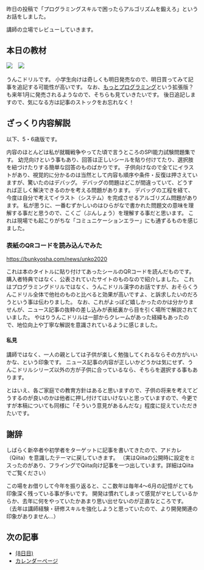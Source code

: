 昨日の投稿で「プログラミングスキルで困ったらアルゴリズムを鍛えろ」というお話をしました。

講師の立場でレビューしていきます。

## 本日の教材
<a href="https://www.amazon.co.jp/%E3%81%86%E3%82%93%E3%81%93%E3%83%89%E3%83%AA%E3%83%AB-%E3%83%97%E3%83%AD%E3%82%B0%E3%83%A9%E3%83%9F%E3%83%B3%E3%82%B0-5%E3%83%BB6%E3%81%95%E3%81%84-%E6%96%87%E9%9F%BF%E7%A4%BE-%E7%B7%A8%E9%9B%86/dp/4866514442?__mk_ja_JP=%E3%82%AB%E3%82%BF%E3%82%AB%E3%83%8A&crid=3VWJUQ6IY3BEZ&keywords=%E3%81%86%E3%82%93%E3%81%93%E3%83%89%E3%83%AA%E3%83%AB+%E3%83%97%E3%83%AD%E3%82%B0%E3%83%A9%E3%83%9F%E3%83%B3%E3%82%B0&qid=1670254772&s=books&sprefix=%E3%81%86%E3%82%93%E3%81%93%E3%83%89%E3%83%AA%E3%83%AB+%E3%83%97%E3%83%AD%E3%82%B0%E3%83%A9%E3%83%9F%E3%83%B3%E3%82%B0%2Cstripbooks%2C243&sr=1-4&linkCode=li3&tag=anets-22&linkId=68922249112000dda014a47de59e556e&language=ja_JP&ref_=as_li_ss_il" target="_blank"><img border="0" src="//ws-fe.amazon-adsystem.com/widgets/q?_encoding=UTF8&ASIN=4866514442&Format=_SL250_&ID=AsinImage&MarketPlace=JP&ServiceVersion=20070822&WS=1&tag=anets-22&language=ja_JP" ></a><img src="https://ir-jp.amazon-adsystem.com/e/ir?t=anets-22&language=ja_JP&l=li3&o=9&a=4866514442" width="1" height="1" border="0" alt="" style="border:none !important; margin:0px !important;" />　<a href="https://www.amazon.co.jp/%E3%81%86%E3%82%93%E3%81%93%E3%83%89%E3%83%AA%E3%83%AB-%E3%81%AF%E3%81%98%E3%82%81%E3%81%A6%E3%81%AE%E3%83%97%E3%83%AD%E3%82%B0%E3%83%A9%E3%83%9F%E3%83%B3%E3%82%B0-%E5%B0%8F%E5%AD%A6%EF%BC%91%EF%BC%8D%EF%BC%96%E5%B9%B4%E7%94%9F-%E5%B0%8F%E5%AD%A6%E7%94%9F-%E3%83%89%E3%83%AA%E3%83%AB-%E6%96%87%E9%9F%BF%E7%A4%BE/dp/4866515880?__mk_ja_JP=%E3%82%AB%E3%82%BF%E3%82%AB%E3%83%8A&crid=3VWJUQ6IY3BEZ&keywords=%E3%81%86%E3%82%93%E3%81%93%E3%83%89%E3%83%AA%E3%83%AB+%E3%83%97%E3%83%AD%E3%82%B0%E3%83%A9%E3%83%9F%E3%83%B3%E3%82%B0&qid=1670254772&s=books&sprefix=%E3%81%86%E3%82%93%E3%81%93%E3%83%89%E3%83%AA%E3%83%AB+%E3%83%97%E3%83%AD%E3%82%B0%E3%83%A9%E3%83%9F%E3%83%B3%E3%82%B0%2Cstripbooks%2C243&sr=1-5&linkCode=li3&tag=anets-22&linkId=3bf5f330066567906c89b1eaaac7b860&language=ja_JP&ref_=as_li_ss_il" target="_blank"><img border="0" src="//ws-fe.amazon-adsystem.com/widgets/q?_encoding=UTF8&ASIN=4866515880&Format=_SL250_&ID=AsinImage&MarketPlace=JP&ServiceVersion=20070822&WS=1&tag=anets-22&language=ja_JP" ></a><img src="https://ir-jp.amazon-adsystem.com/e/ir?t=anets-22&language=ja_JP&l=li3&o=9&a=4866515880" width="1" height="1" border="0" alt="" style="border:none !important; margin:0px !important;" />

うんこドリルです。
小学生向けは奇しくも明日発売なので、明日買ってみて記事を追記する可能性が高いです。
なお、[もっとプログラミング](https://amzn.to/3Ba0axo)という拡張版？も来年1月に発売されるようなので、そちらも見ていきたいです。
後日追記しますので、気になる方は記事のストックをお忘れなく！

## ざっくり内容解説
以下、5・6歳版です。

内容のほとんどは私が就職戦争やってた頃で言うところのSPI能力試験問題集です。
幼児向けという事もあり、回答は正しいシールを貼り付けてたり、選択肢を紐づけたりする簡単な回答のものばかりです。
子供向けなので全てにイラストがあり、視覚的に分かるのは当然として内容も順序や条件・反復は押さえていますが、驚いたのはデバッグ。
デバッグの問題はどこが間違っていて、どうすれば正しく解決できるのかを考える問題があります。
デバッグの工程を経て、今度は自分で考えてイラスト（システム）を完成させるアルゴリズム問題があります。
私が思うに、一番むずかしいのはひらがなで書かれた問題文の意味を理解する事だと思うので、こくご（ぶんしょう）を理解する事だと思います。
これは現場でも起こりがちな「コミュニケーションエラー」にも通ずるものを感じました。

### 表紙のQRコードを読み込んでみた
https://bunkyosha.com/news/unko2020

これは本のタイトルに貼り付けてあったシールのQRコードを読んだものです。
購入者特典ではなく、公表されていたサイトのものなので紹介しました。
これはプログラミングドリルではなく、うんこドリル漢字のお話ですが、おそらくうんこドリル全体で他社のものと比べると効果が高いですよ、と訴求したいのだろうという事は伝わりました。
なお、これがよっぽど嬉しかったのかは分かりませんが、ニュース記事の抜粋の差し込みが表紙裏から目を引く場所で解説されていました。
やはりうんこドリルは一部からクレームがあった経緯もあったので、地位向上や丁寧な解説を意識されているように感じました。

#### 私見
講師ではなく、一人の親としては子供が楽しく勉強してくれるならその方がいいかな、という印象です。
ニュース記事の内容が正しいかどうかは気にせず、うんこドリルシリーズ以外の方が子供に合っているなら、そちらを選択する事もあります。

とはいえ、各ご家庭での教育方針はあると思いますので、子供の将来を考えてどうするのが良いのかは他者に押し付けてはいけないと思っていますので、今更ですが本稿についても同様に「そういう意見があるんだな」程度に捉えていただきたいです。

## 謝辞
しばらく新卒者や初学者をターゲットに記事を書いてきたので、アドカレ（Qiita）を意識したテーマに戻していきます。
（実はQiitaの公開時に設定をミスったのがあり、フライングでQiita向け記事を一つ出しています。詳細はQiitaでご覧ください）

この場をお借りして今年を振り返ると、ここ数年は毎年4～6月の記憶がとても印象深く残っている事が多いです。
開発は慣れてしまって感覚がマヒしているからか、去年に何をやっていたかあまり思い出せないのが正直なところです。
（去年は講師経験・研修スキルを強化しようと思っていたので、より開発関連の印象がありません…）

## 次の記事
- [(8日目)](#)
- [カレンダーページ](https://qiita.com/advent-calendar/2022/oreno_nomurasan2022)

